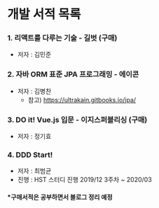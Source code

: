 # 개발 서적 목록
### 1. 리액트를 다루는 기술 - 길벗 (구매)
- 저자 : 김민준
### 2. 자바 ORM 표준 JPA 프로그래밍 - 에이콘
- 저자 : 김병찬
    - 참고) https://ultrakain.gitbooks.io/jpa/
### 3. DO it! Vue.js 입문 - 이지스퍼블리싱 (구매)
- 저자 : 정기효
### 4. DDD Start!
- 저자 : 최범균
- 진행 : HST 스터디 진행 2019/12 3주차 ~ 2020/03
#### *구매서적은 공부하면서 블로그 정리 예정
